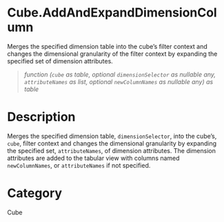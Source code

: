 ﻿# Cube.AddAndExpandDimensionColumn
Merges the specified dimension table into the cube’s filter context and changes the dimensional granularity of the filter context by expanding the specified set of dimension attributes.
> _function (<code>cube</code> as table, optional <code>dimensionSelector</code> as nullable any, <code>attributeNames</code> as list, optional <code>newColumnNames</code> as nullable any) as table_
# Description 
Merges the specified dimension table, <code>dimensionSelector</code>, into the cube’s, <code>cube</code>, filter context and changes the dimensional granularity by expanding the specified set, <code>attributeNames</code>, of dimension attributes. The dimension attributes are added to the tabular view with columns named <code>newColumnNames</code>, or <code>attributeNames</code> if not specified.

# Category 
Cube
